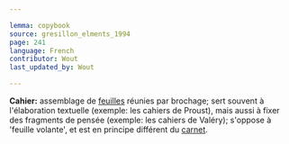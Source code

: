 ```yaml
---

lemma: copybook
source: gresillon_elments_1994
page: 241
language: French
contributor: Wout
last_updated_by: Wout

---
```


**Cahier:** assemblage de [feuilles](sheet.html) réunies par brochage; sert souvent à l'élaboration textuelle (exemple: les cahiers de Proust), mais aussi à fixer des fragments de pensée (exemple: les cahiers de Valéry); s'oppose à 'feuille volante', et est en principe différent du [carnet](notebook.html).
